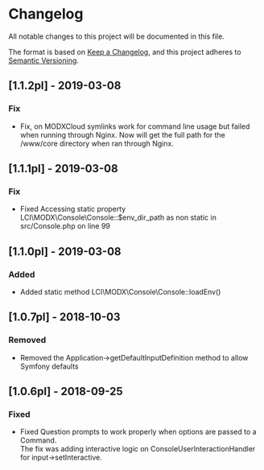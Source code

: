 # Changelog
All notable changes to this project will be documented in this file.

The format is based on [Keep a Changelog](https://keepachangelog.com/en/1.0.0/),
and this project adheres to [Semantic Versioning](https://semver.org/spec/v2.0.0.html).

## [1.1.2pl] - 2019-03-08
### Fix

- Fix, on MODXCloud symlinks work for command line usage but failed when running through Nginx.
Now will get the full path for the /www/core directory when ran through Nginx. 

## [1.1.1pl] - 2019-03-08
### Fix

- Fixed Accessing static property LCI\MODX\Console\Console::$env_dir_path as non static in src/Console.php on line 99

## [1.1.0pl] - 2019-03-08
### Added

- Added static method LCI\MODX\Console\Console::loadEnv()

## [1.0.7pl] - 2018-10-03
### Removed

- Removed the Application->getDefaultInputDefinition method to allow Symfony defaults

## [1.0.6pl] - 2018-09-25
### Fixed

- Fixed Question prompts to work properly when options are passed to a Command.  
The fix was adding interactive logic on ConsoleUserInteractionHandler for input->setInteractive.